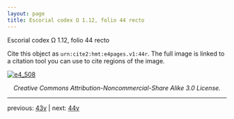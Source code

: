 ```yaml
---
layout: page
title: Escorial codex Ω 1.12, folio 44 recto
---
```


Escorial codex Ω 1.12, folio 44 recto

Cite this object as `urn:cite2:hmt:e4pages.v1:44r`.  The full image is linked to a citation tool you can use to cite regions of the image.

[![e4_508](http://www.homermultitext.org/iipsrv?IIIF=/project/homer/pyramidal/deepzoom/hmt/e4img/2017a/e4_508.tif/full/800,/0/default.jpg)](http://www.homermultitext.org/ict2/?urn=urn:cite2:hmt:e4img.2017a:e4_508) 

<p style="text-align: center; font-style: italic;">Creative Commons Attribution-Noncommercial-Share Alike 3.0 License.</p>

---

previous: [43v](../43v/) | next: [44v](../44v/)
